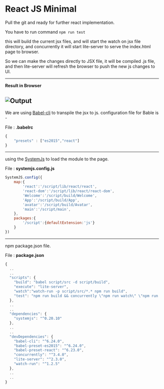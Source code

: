 # React JS Minimal

Pull the git and ready for further react implementation.

You have to run command 
`npm run test` 

this will build the current jsx files, and will start the watch on jsx file directory, and 
concurrently it will start lite-server to serve the index.html page to browser.

So we can make the changes directly to JSX file, it will be compiled .js file, and then lite-server 
will refresh the browser to push the new js changes to UI.

-----
**Result  in Browser**

![Output](https://image.ibb.co/mreT8v/Capture.png)
-----
We are using [Babel-cli](https://www.npmjs.com/package/babel-cli) to transpile the jsx to js.
configuration file for Bable is - 

File :  **.babelrc**
```js
{
    "presets" : ["es2015","react"]
}
```

-----
using the [SystemJs](https://www.npmjs.com/package/systemjs) to load the module to the page.

File :  **systemjs.config.js**
```js
SystemJS.config({
    map:{
        'react':'/script/lib/react/react',
        'react-dom':'/script/lib/react/react-dom',
        'Welcome':'/script/build/Welcome',
        'App':'/script/build/App',
        'avatar':'/script/build/Avatar',
        'main':'/script/main',
    },
    packages:{
        '/script':{defaultExtension:'js'}
    }
})
```
-----
npm package.json file.

File :  **package.json**
```js
{
  ..
  ..  
  "scripts": {
    "build": "babel script/src -d script/build",
    "execute": "lite-server",
    "watch":"watch-run -p script/src/*.* npm run build",
    "test": "npm run build && concurrently \"npm run watch\" \"npm run execute\""
  },
  ..
  ..
  "dependencies": {
    "systemjs": "^0.20.10"
  },  
  ..
  ..
  "devDependencies": {
    "babel-cli": "^6.24.0",
    "babel-preset-es2015": "^6.24.0",
    "babel-preset-react": "^6.23.0",
    "concurrently": "^3.4.0",
    "lite-server": "^2.3.0",
    "watch-run": "^1.2.5"
  },  
  ..
  ..
}
```

